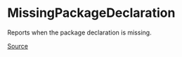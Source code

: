 # MissingPackageDeclaration

Reports when the package declaration is missing.


[Source](https://detekt.dev/docs/rules/potential-bugs#missingpackagedeclaration)
